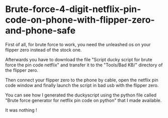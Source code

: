 # Brute-force-4-digit-netflix-pin-code-on-phone-with-flipper-zero-and-phone-safe

First of all, for brute force to work, you need the unleashed os on your flipper zero instead of the stock one.

Afterwards you have to download the file "Script ducky script for brute force the pin code netflix" and transfer it to the "Tools/Bad KB/" directory of the flipper zero.

Then connect your flipper zero to the phone by cable, open the netflix pin code window and finally launch the script in bad usb with the flipper zero.


You can see how I generated the duckyscript using the python file called "Brute force generator for netflix pin code on python" that I made available.

It was nothing !
